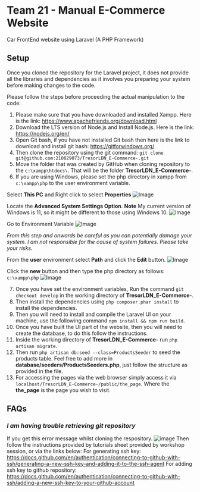 # Team 21 - Manual E-Commerce Website
Car FrontEnd website using Laravel (A PHP Framework)

## Setup
Once you cloned the repository for the Laravel project, it does not provide all the libraries and dependencies as it involves you preparing your system before making changes to the code.

Please follow the steps before proceeding the actual manipulation to the code:

1. Please make sure that you have downloaded and installed Xampp. Here is the link: https://www.apachefriends.org/download.html
2. Download the LTS version of Node.js and Install Node.js. Here is the link: https://nodejs.org/en/
3. Open Git bash, if you have not installed Git bash then here is the link to download and install git bash: https://gitforwindows.org/
4. Then clone the repository using the git command: `git clone git@github.com:210029073/TresorLDN_E-Commerce-.git`
5. Move the folder that was created by GitHub when cloning repository to the `c:\xampp\htdocs\`. That will be the folder **TresorLDN_E-Commerce-**.
6. If you are using Windows, please set the php directory in xampp from `c:\xampp\php` to the user environment variable.

Select **This PC** and Right click to select **Properties**
![Image](https://user-images.githubusercontent.com/93045145/199501241-b263a45b-3b29-41b0-9343-a00c722372de.png)

Locate the **Advanced System Settings Option**. **Note** My current version of Windows is 11, so it might be different to those using Windows 10. 
![Image](https://user-images.githubusercontent.com/93045145/199502403-9435ab7e-1761-4a43-a697-d8981566101f.png)


Go to Environment Variable
![Image](https://user-images.githubusercontent.com/93045145/199502552-cbe4d8c5-1976-487b-8fab-aef4bdf5d749.png)

_From this step and onwards be careful as you can potentially damage your system. I am not responsible for the cause
of system failures. Please take your risks._

From the **user** environment select **Path** and click the **Edit** button.
![Image](https://user-images.githubusercontent.com/93045145/199503290-dd457ba7-9f0a-4875-8e5f-a275c121d151.png)

Click the **new** button and then type the php directory as follows: `c:\xampp\php`
![Image](https://user-images.githubusercontent.com/93045145/199503715-19eb4b0f-298f-4fd0-93cf-c217aa0b98b0.png)

7. Once you have set the environment variables, Run the command `git checkout develop` in the working directory of **TresorLDN_E-Commerce-**.
8. Then install the dependencies using `php composer.phar install` to install the dependencies.
9. Then you will need to install and compile the Laravel UI on your machine, use the following command `npm install && npm run build`.
10. Once you have built the UI part of the website, then you will need to create the database, to do this follow the instructions.
11. Inside the working directory of **TresorLDN_E-Commerce-** run `php artisan migrate`.
12. Then run `php artisan db:seed --class=ProductsSeeder` to seed the products table. Feel free to add more in **database/seeders/ProductsSeeders.php**, just follow the structure as provided in the file.
13. For accessing the pages via the web browser simply access it via `localhost/TresorLDN_E-Commerce-/public/the_page`. Where the **the_page** is the page you wish to visit.

## FAQs
### *I am having trouble retrieving git repository*
If you get this error message whilst cloning the respository.
![image](https://user-images.githubusercontent.com/93045145/201076089-9e87bcdb-e723-4049-850f-99710c82458c.png)
Then follow the instructions provided by tutorials sheet provided by workshop session, or via the links below:
For generating ssh key:
https://docs.github.com/en/authentication/connecting-to-github-with-ssh/generating-a-new-ssh-key-and-adding-it-to-the-ssh-agent
For adding ssh key to github repository:
https://docs.github.com/en/authentication/connecting-to-github-with-ssh/adding-a-new-ssh-key-to-your-github-account
